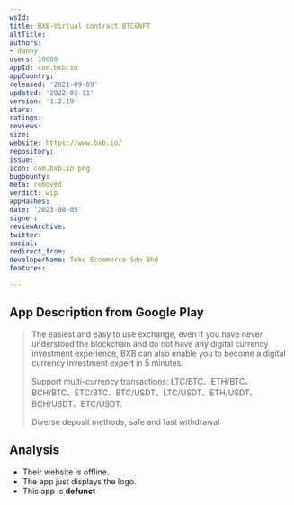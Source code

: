 ```yaml
---
wsId: 
title: BXB-Virtual contract BTC&NFT
altTitle: 
authors:
- danny
users: 10000
appId: com.bxb.io
appCountry: 
released: '2021-09-09'
updated: '2022-03-11'
version: '1.2.19'
stars: 
ratings: 
reviews: 
size: 
website: https://www.bxb.io/
repository: 
issue: 
icon: com.bxb.io.png
bugbounty: 
meta: removed
verdict: wip
appHashes: 
date: '2023-08-05'
signer: 
reviewArchive: 
twitter: 
social: 
redirect_from: 
developerName: Teko Ecommerce Sdn Bhd
features: 

---
```


## App Description from Google Play

> The easiest and easy to use exchange, even if you have never understood the blockchain and do not have any digital currency investment experience, BXB can also enable you to become a digital currency investment expert in 5 minutes.
>
> Support multi-currency transactions: LTC/BTC、ETH/BTC、BCH/BTC、ETC/BTC、BTC/USDT、LTC/USDT、ETH/USDT、BCH/USDT、ETC/USDT.
>
> Diverse deposit methods, safe and fast withdrawal

## Analysis 

- Their website is offline.
- The app just displays the logo.
- This app is **defunct**

